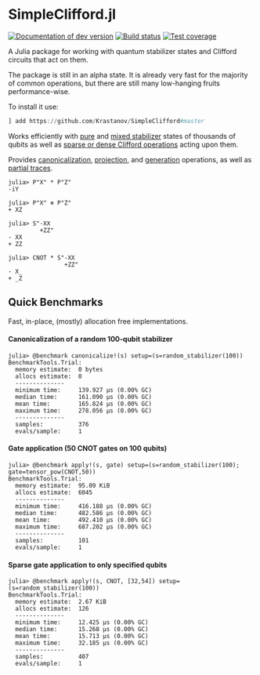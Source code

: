 # SimpleClifford.jl

[![Documentation of dev version](https://img.shields.io/badge/docs-dev-blue.svg)](https://krastanov.github.io/SimpleClifford/dev)
[![Build status](https://api.travis-ci.com/Krastanov/SimpleClifford.svg?branch=master)](https://travis-ci.com/Krastanov/SimpleClifford)
[![Test coverage](https://codecov.io/gh/Krastanov/SimpleClifford/branch/master/graph/badge.svg)](https://codecov.io/gh/Krastanov/SimpleClifford)

A Julia package for working with quantum stabilizer states and Clifford circuits
that act on them.

The package is still in an alpha state. It is already very fast for the majority of common operations, but there are still many low-hanging fruits performance-wise.

To install it use:

```julia
] add https://github.com/Krastanov/SimpleClifford#master
```

Works efficiently with
[pure](https://krastanov.github.io/SimpleClifford/dev/manual/#Stabilizers-1) and
[mixed stabilizer](https://krastanov.github.io/SimpleClifford/dev/mixed/#Mixed-Stabilizer-States-1)
states of thousands of qubits
as well as
[sparse or dense Clifford operations](https://krastanov.github.io/SimpleClifford/dev/manual/#Clifford-Operators-1)
acting upon them.

Provides
[canonicalization](https://krastanov.github.io/SimpleClifford/dev/manual/#Canonicalization-of-Stabilizers-1),
[projection](https://krastanov.github.io/SimpleClifford/dev/manual/#Projective-Measurements-1), and
[generation](https://krastanov.github.io/SimpleClifford/dev/manual/#Generating-a-Pauli-Operator-with-Stabilizer-Generators-1) operations,
as well as
[partial traces](https://krastanov.github.io/SimpleClifford/dev/manual/#Partial-Traces-1).

```jldoctest
julia> P"X" * P"Z"
-iY

julia> P"X" ⊗ P"Z"
+ XZ

julia> S"-XX
         +ZZ"
- XX
+ ZZ

julia> CNOT * S"-XX
                +ZZ"
- X_
+ _Z
```


## Quick Benchmarks

Fast, in-place, (mostly) allocation free implementations.

#### Canonicalization of a random 100-qubit stabilizer

```jldoctest
julia> @benchmark canonicalize!(s) setup=(s=random_stabilizer(100))
BenchmarkTools.Trial:
  memory estimate:  0 bytes
  allocs estimate:  0
  --------------
  minimum time:     139.927 μs (0.00% GC)
  median time:      161.090 μs (0.00% GC)
  mean time:        165.824 μs (0.00% GC)
  maximum time:     278.056 μs (0.00% GC)
  --------------
  samples:          376
  evals/sample:     1
```

#### Gate application (50 CNOT gates on 100 qubits)

```jldoctest
julia> @benchmark apply!(s, gate) setup=(s=random_stabilizer(100); gate=tensor_pow(CNOT,50))
BenchmarkTools.Trial:
  memory estimate:  95.09 KiB
  allocs estimate:  6045
  --------------
  minimum time:     416.188 μs (0.00% GC)
  median time:      482.586 μs (0.00% GC)
  mean time:        492.410 μs (0.00% GC)
  maximum time:     687.202 μs (0.00% GC)
  --------------
  samples:          101
  evals/sample:     1
```

#### Sparse gate application to only specified qubits

```jldoctest
julia> @benchmark apply!(s, CNOT, [32,54]) setup=(s=random_stabilizer(100))
BenchmarkTools.Trial:
  memory estimate:  2.67 KiB
  allocs estimate:  126
  --------------
  minimum time:     12.425 μs (0.00% GC)
  median time:      15.268 μs (0.00% GC)
  mean time:        15.713 μs (0.00% GC)
  maximum time:     32.185 μs (0.00% GC)
  --------------
  samples:          407
  evals/sample:     1
```
